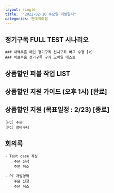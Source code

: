 ```yaml
---
layout: single
title:  "2022-02-16 수요일 개발일지"
categories: 현대백화점
---
```


## 정기구독 FULL TEST 시나리오

    ### 새벽투홈 메인 정기구독 전시구좌 버그 수정 [x]
    ### 바로투홈 정기구독 구좌 모바일 테스트

## 상품할인 퍼블 작업 LIST

## 상품할인 지원 가이드 (오후 1시) [완료]

## 상품할인 지원 (목표일정 : 2/23) [종료]

    [PC] 주문
    [PC] 장바구니

## 회의록

    - Test case 작성
        주문 신청
        주문 취소

    - PC 개발영역
        주문 신청
        주문 취소